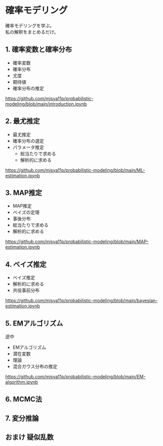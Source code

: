 # 確率モデリング

確率モデリングを学ぶ。  
私の解釈をまとめるだけ。

## 1. 確率変数と確率分布

- 確率変数
- 確率分布
- 尤度
- 期待値
- 確率分布の推定

https://github.com/misya11p/probabilistic-modeling/blob/main/introduction.ipynb

## 2. 最尤推定

- 最尤推定
- 確率分布の選定
- パラメータ推定
    - 総当たりで求める
    - 解析的に求める

https://github.com/misya11p/probabilistic-modeling/blob/main/ML-estimation.ipynb

## 3. MAP推定

- MAP推定
- ベイズの定理
- 事後分布
- 総当たりで求める
- 解析的に求める

https://github.com/misya11p/probabilistic-modeling/blob/main/MAP-estimation.ipynb

## 4. ベイズ推定

- ベイズ推定
- 解析的に求める
- 共役事前分布

https://github.com/misya11p/probabilistic-modeling/blob/main/bayesian-estimation.ipynb

## 5. EMアルゴリズム

途中

- EMアルゴリズム
- 潜在変数
- 理論
- 混合ガウス分布の推定

https://github.com/misya11p/probabilistic-modeling/blob/main/EM-algorithm.ipynb

## 6. MCMC法

## 7. 変分推論

## おまけ 疑似乱数
